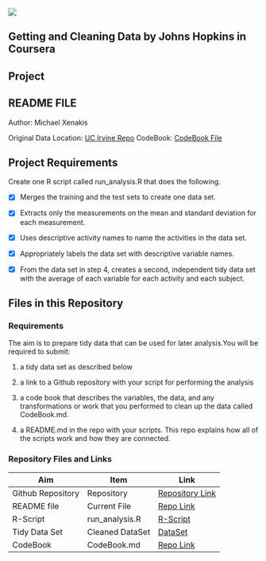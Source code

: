 ![](https://d3njjcbhbojbot.cloudfront.net/api/utilities/v1/imageproxy/https://coursera-course-photos.s3.amazonaws.com/6d/aac7c069b611e39de639278c4f9dba/ObtainingData.jpg?auto=format%2Ccompress&dpr=2&w=80&h=80&fit=fill&bg=FFF)

## Getting and Cleaning Data by Johns Hopkins in Coursera
## Project
## README FILE

Author: Michael Xenakis <br />

Original Data Location: [UC Irvine Repo](https://d396qusza40orc.cloudfront.net/getdata%2Fprojectfiles%2FUCI%20HAR%20Dataset.zip "Clicking will download the data")
CodeBook: [CodeBook File](XXXXXXX)

## Project Requirements
Create one R script called run_analysis.R that does the following.

- [x] Merges the training and the test sets to create one data set.
- [x] Extracts only the measurements on the mean and standard deviation for each measurement.
- [x] Uses descriptive activity names to name the activities in the data set.
- [x] Appropriately labels the data set with descriptive variable names.
- [x] From the data set in step 4, creates a second, independent tidy data set with the average of each variable for each activity and each subject.


## Files in this Repository

### Requirements
The aim is to prepare tidy data that can be used for later analysis.You will be required to submit:

1. a tidy data set as described below

2. a link to a Github repository with your script for performing the analysis

3. a code book that describes the variables, the data, and any transformations or work that you performed to clean up the data called CodeBook.md. 

4. a README.md in the repo with your scripts. This repo explains how all of the scripts work and how they are connected.


### Repository Files and Links

Aim | Item | Link
--- | --- | ---
Github Repository | Repository |  [Repository Link]()
README file | Current File |  [Repo Link]()
R-Script |  run_analysis.R |  [R-Script]()
Tidy Data Set |  Cleaned DataSet |  [DataSet]()
CodeBook | CodeBook.md |  [Repo Link]()



